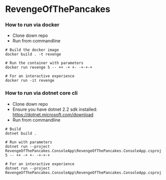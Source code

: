 # RevengeOfThePancakes

### How to run via docker
- Clone down repo
- Run from commandline
```
# Build the docker image
docker build . -t revenge

# Run the container with parameters
docker run revenge 5 -- ++ -+ +- -+-+-+

# For an interactive experience
docker run -it revenge
```

### How to run via dotnet core cli
- Clone down repo
- Ensure you have dotnet 2.2 sdk installed: https://dotnet.microsoft.com/download
- Run from commandline
```
# Build
dotnet build .

# Run with parameters
dotnet run --project RevengeOfThePancakes.ConsoleApp\RevengeOfThePancakes.ConsoleApp.csproj 5 -- ++ -+ +- -+-+-+

# For an interactive experience
dotnet run --project RevengeOfThePancakes.ConsoleApp\RevengeOfThePancakes.ConsoleApp.csproj
```
